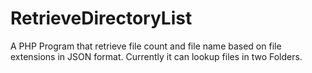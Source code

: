 # RetrieveDirectoryList
A PHP Program that retrieve file count and file name based on file extensions in JSON format. 
Currently it can lookup files in two Folders.

